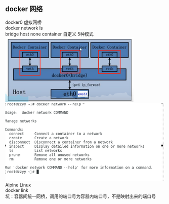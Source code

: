 ## docker 网络
docker0 虚拟网桥  
docker network ls  
bridge host none container 自定义 5种模式  
![图片](../_images/docker-network1.png)
![图片](../_images/docker-network2.png)
Alpine Linux  
docker link  
坑：容器间统一网桥，调用的端口号为容器内端口号，不是映射出来的端口号  